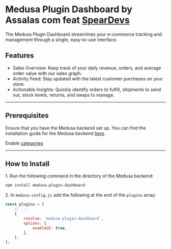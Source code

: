 # Medusa Plugin Dashboard by Assalas com feat [SpearDevs](https://speardevs.com)

The Medusa Plugin Dashboard streamlines your e-commerce tracking and management through a single, easy-to-use interface.

## Features

- Sales Overview: Keep track of your daily revenue, orders, and average order value with our sales graph.
- Activity Feed: Stay updated with the latest customer purchases on your store.
- Actionable Insights: Quickly identify orders to fulfill, shipments to send out, stock levels, returns, and swaps to manage.

---

## Prerequisites

Ensure that you have the Medusa backend set up. You can find the installation guide for the Medusa backend [here](https://docs.medusajs.com/development/backend/install).

Enable [categories](https://docs.medusajs.com/modules/products/categories)

---

## How to Install

1\. Run the following command in the directory of the Medusa backend:

```bash
npm install medusa-plugin-dashboard
```

2\. In `medusa-config.js` add the following at the end of the `plugins` array:

```js
const plugins = [
	// ...
	{
		resolve: `medusa-plugin-dashboard`,
		options: {
			enableUI: true,
		},
	},
];
```
